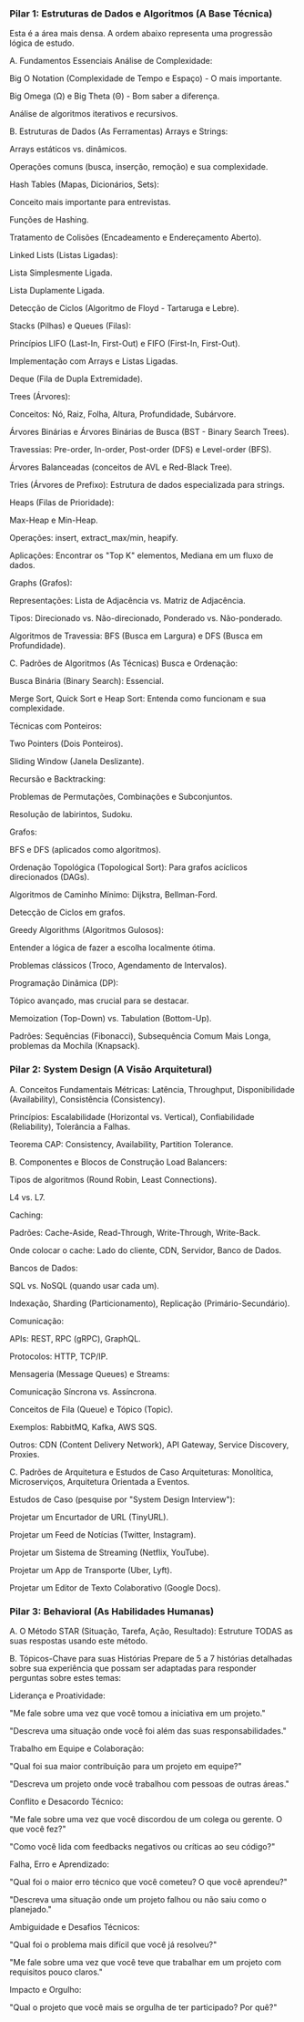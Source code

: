 
### Pilar 1: Estruturas de Dados e Algoritmos (A Base Técnica)
Esta é a área mais densa. A ordem abaixo representa uma progressão lógica de estudo.

A. Fundamentos Essenciais
Análise de Complexidade:

Big O Notation (Complexidade de Tempo e Espaço) - O mais importante.

Big Omega (Ω) e Big Theta (Θ) - Bom saber a diferença.

Análise de algoritmos iterativos e recursivos.

B. Estruturas de Dados (As Ferramentas)
Arrays e Strings:

Arrays estáticos vs. dinâmicos.

Operações comuns (busca, inserção, remoção) e sua complexidade.

Hash Tables (Mapas, Dicionários, Sets):

Conceito mais importante para entrevistas.

Funções de Hashing.

Tratamento de Colisões (Encadeamento e Endereçamento Aberto).

Linked Lists (Listas Ligadas):

Lista Simplesmente Ligada.

Lista Duplamente Ligada.

Detecção de Ciclos (Algoritmo de Floyd - Tartaruga e Lebre).

Stacks (Pilhas) e Queues (Filas):

Princípios LIFO (Last-In, First-Out) e FIFO (First-In, First-Out).

Implementação com Arrays e Listas Ligadas.

Deque (Fila de Dupla Extremidade).

Trees (Árvores):

Conceitos: Nó, Raiz, Folha, Altura, Profundidade, Subárvore.

Árvores Binárias e Árvores Binárias de Busca (BST - Binary Search Trees).

Travessias: Pre-order, In-order, Post-order (DFS) e Level-order (BFS).

Árvores Balanceadas (conceitos de AVL e Red-Black Tree).

Tries (Árvores de Prefixo): Estrutura de dados especializada para strings.

Heaps (Filas de Prioridade):

Max-Heap e Min-Heap.

Operações: insert, extract_max/min, heapify.

Aplicações: Encontrar os "Top K" elementos, Mediana em um fluxo de dados.

Graphs (Grafos):

Representações: Lista de Adjacência vs. Matriz de Adjacência.

Tipos: Direcionado vs. Não-direcionado, Ponderado vs. Não-ponderado.

Algoritmos de Travessia: BFS (Busca em Largura) e DFS (Busca em Profundidade).

C. Padrões de Algoritmos (As Técnicas)
Busca e Ordenação:

Busca Binária (Binary Search): Essencial.

Merge Sort, Quick Sort e Heap Sort: Entenda como funcionam e sua complexidade.

Técnicas com Ponteiros:

Two Pointers (Dois Ponteiros).

Sliding Window (Janela Deslizante).

Recursão e Backtracking:

Problemas de Permutações, Combinações e Subconjuntos.

Resolução de labirintos, Sudoku.

Grafos:

BFS e DFS (aplicados como algoritmos).

Ordenação Topológica (Topological Sort): Para grafos acíclicos direcionados (DAGs).

Algoritmos de Caminho Mínimo: Dijkstra, Bellman-Ford.

Detecção de Ciclos em grafos.

Greedy Algorithms (Algoritmos Gulosos):

Entender a lógica de fazer a escolha localmente ótima.

Problemas clássicos (Troco, Agendamento de Intervalos).

Programação Dinâmica (DP):

Tópico avançado, mas crucial para se destacar.

Memoization (Top-Down) vs. Tabulation (Bottom-Up).

Padrões: Sequências (Fibonacci), Subsequência Comum Mais Longa, problemas da Mochila (Knapsack).

### Pilar 2: System Design (A Visão Arquitetural)
A. Conceitos Fundamentais
Métricas: Latência, Throughput, Disponibilidade (Availability), Consistência (Consistency).

Princípios: Escalabilidade (Horizontal vs. Vertical), Confiabilidade (Reliability), Tolerância a Falhas.

Teorema CAP: Consistency, Availability, Partition Tolerance.

B. Componentes e Blocos de Construção
Load Balancers:

Tipos de algoritmos (Round Robin, Least Connections).

L4 vs. L7.

Caching:

Padrões: Cache-Aside, Read-Through, Write-Through, Write-Back.

Onde colocar o cache: Lado do cliente, CDN, Servidor, Banco de Dados.

Bancos de Dados:

SQL vs. NoSQL (quando usar cada um).

Indexação, Sharding (Particionamento), Replicação (Primário-Secundário).

Comunicação:

APIs: REST, RPC (gRPC), GraphQL.

Protocolos: HTTP, TCP/IP.

Mensageria (Message Queues) e Streams:

Comunicação Síncrona vs. Assíncrona.

Conceitos de Fila (Queue) e Tópico (Topic).

Exemplos: RabbitMQ, Kafka, AWS SQS.

Outros: CDN (Content Delivery Network), API Gateway, Service Discovery, Proxies.

C. Padrões de Arquitetura e Estudos de Caso
Arquiteturas: Monolítica, Microserviços, Arquitetura Orientada a Eventos.

Estudos de Caso (pesquise por "System Design Interview"):

Projetar um Encurtador de URL (TinyURL).

Projetar um Feed de Notícias (Twitter, Instagram).

Projetar um Sistema de Streaming (Netflix, YouTube).

Projetar um App de Transporte (Uber, Lyft).

Projetar um Editor de Texto Colaborativo (Google Docs).

### Pilar 3: Behavioral (As Habilidades Humanas)
A. O Método
STAR (Situação, Tarefa, Ação, Resultado): Estruture TODAS as suas respostas usando este método.

B. Tópicos-Chave para suas Histórias
Prepare de 5 a 7 histórias detalhadas sobre sua experiência que possam ser adaptadas para responder perguntas sobre estes temas:

Liderança e Proatividade:

"Me fale sobre uma vez que você tomou a iniciativa em um projeto."

"Descreva uma situação onde você foi além das suas responsabilidades."

Trabalho em Equipe e Colaboração:

"Qual foi sua maior contribuição para um projeto em equipe?"

"Descreva um projeto onde você trabalhou com pessoas de outras áreas."

Conflito e Desacordo Técnico:

"Me fale sobre uma vez que você discordou de um colega ou gerente. O que você fez?"

"Como você lida com feedbacks negativos ou críticas ao seu código?"

Falha, Erro e Aprendizado:

"Qual foi o maior erro técnico que você cometeu? O que você aprendeu?"

"Descreva uma situação onde um projeto falhou ou não saiu como o planejado."

Ambiguidade e Desafios Técnicos:

"Qual foi o problema mais difícil que você já resolveu?"

"Me fale sobre uma vez que você teve que trabalhar em um projeto com requisitos pouco claros."

Impacto e Orgulho:

"Qual o projeto que você mais se orgulha de ter participado? Por quê?"
